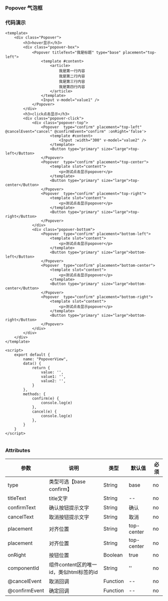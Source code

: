 ### Popover 气泡框

<template>
	<div class="Popover">
		<h3>hover显示</h3>
		<div class="popover-box">
			<Popover titleText="我是标题" type="base" placement="top-left">
				<template #content>
					<article>
						我是第一行内容
						我是第二行内容
						我是第三行内容
						我是第四行内容
					</article>
				</template>
				<Input v-model="value1" />
			</Popover>
		</div>
		<h3>click点击显示</h3>
		<div class="popover-click">
			<div class="popover-top">
				<Popover  type="confirm" placement="top-left" @cancelEvent="cancel" @confirmEvent="confirm" :onRight='false'>
					<template #content>
						<Input :width="300" v-model="value2" />
					</template>
					<Button type="primary" size="large">top-left</Button>
				</Popover>
				<Popover  type="confirm" placement="top-center">
					<template slot="content">
						<p>测试点击显示popover</p>
					</template>
					<Button type="primary" size="large">top-center</Button>
				</Popover>
				<Popover  type="confirm" placement="top-right">
					<template slot="content">
						<p>测试点击显示popover</p>
					</template>
					<Button type="primary" size="large">top-right</Button>
				</Popover>
			</div>
			<div class="popover-bottom">
				<Popover  type="confirm" placement="bottom-left">
					<template slot="content">
						<p>测试点击显示popover</p>
					</template>
					<Button type="primary" size="large">bottom-left</Button>
				</Popover>
				<Popover  type="confirm" placement="bottom-center">
					<template slot="content">
						<p>测试点击显示popover</p>
					</template>
					<Button type="primary" size="large">bottom-center</Button>
				</Popover>
				<Popover  type="confirm" placement="bottom-right">
					<template slot="content">
						<p>测试点击显示popover</p>
					</template>
					<Button type="primary" size="large">bottom-right</Button>
				</Popover>
			</div>
		</div>
	</div>
</template>

<script>
    export default {
		name: "PopoverView",
		data() {
			return {
				value: '',
				value1: '',
				value2: '',
			}
		},
		methods: {
			confirm(e) {
				console.log(e)
			},
			cancel(e) {
				console.log(e)
			},
		}
    }
</script>

<style lang="stylus" scoped>
.Popover
	width: 100%
	padding 50px
	.popover-box
		margin 50px
		display flex
		align-items center
	.popover-click
		width 40%
		padding 50px
		>div
			display flex
			justify-content space-between
			margin-bottom 50px
</style>


### 代码演示

```vue
<template>
	<div class="Popover">
		<h3>hover显示</h3>
		<div class="popover-box">
			<Popover titleText="我是标题" type="base" placement="top-left">
				<template #content>
					<article>
						我是第一行内容
						我是第二行内容
						我是第三行内容
						我是第四行内容
					</article>
				</template>
				<Input v-model="value1" />
			</Popover>
		</div>
		<h3>click点击显示</h3>
		<div class="popover-click">
			<div class="popover-top">
				<Popover  type="confirm" placement="top-left" @cancelEvent="cancel" @confirmEvent="confirm" :onRight='false'>
					<template #content>
						<Input :width="300" v-model="value2" />
					</template>
					<Button type="primary" size="large">top-left</Button>
				</Popover>
				<Popover  type="confirm" placement="top-center">
					<template slot="content">
						<p>测试点击显示popover</p>
					</template>
					<Button type="primary" size="large">top-center</Button>
				</Popover>
				<Popover  type="confirm" placement="top-right">
					<template slot="content">
						<p>测试点击显示popover</p>
					</template>
					<Button type="primary" size="large">top-right</Button>
				</Popover>
			</div>
			<div class="popover-bottom">
				<Popover  type="confirm" placement="bottom-left">
					<template slot="content">
						<p>测试点击显示popover</p>
					</template>
					<Button type="primary" size="large">bottom-left</Button>
				</Popover>
				<Popover  type="confirm" placement="bottom-center">
					<template slot="content">
						<p>测试点击显示popover</p>
					</template>
					<Button type="primary" size="large">bottom-center</Button>
				</Popover>
				<Popover  type="confirm" placement="bottom-right">
					<template slot="content">
						<p>测试点击显示popover</p>
					</template>
					<Button type="primary" size="large">bottom-right</Button>
				</Popover>
			</div>
		</div>
	</div>
</template>

<script>
    export default {
		name: "PopoverView",
		data() {
			return {
				value: '',
				value1: '',
				value2: '',
			}
		},
		methods: {
			confirm(e) {
				console.log(e)
			},
			cancel(e) {
				console.log(e)
			},
		}
    }
</script>


```

### Attributes

| 参数     | 说明  | 类型    | 默认值  | 必须    |
| ------- | ---- | ------ | ------- | ------ |
| type    | 类型可选【base confirm】 | String | base | no     |
| titleText    | title文字 | String | -- | no     |
| confirmText    | 确认按钮提示文字 | String | 确认 | no     |
| cancelText    | 取消按钮提示文字 | String | 取消 | no     |
| placement    | 对齐位置 | String | top-center | no     |
| placement    | 对齐位置 | String | top-center | no     |
| onRight    | 按钮位置 | Boolean | true | no     |
| componentId    | 组件content区的唯一id，类似html标签的id | String | '' | no     |
| @cancelEvent    | 取消回调 | Function | -- | no     |
| @confirmEvent    | 确定回调 | Function | -- | no     |
